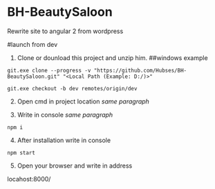 # BH-BeautySaloon
Rewrite site to angular 2 from wordpress

#launch from dev

1) Clone or dounload this project and unzip him. 
##windows example

```
git.exe clone --progress -v "https://github.com/Hubses/BH-BeautySaloon.git" "<Local Path (Example: D:/)>"

```

```
git.exe checkout -b dev remotes/origin/dev 

```

2) Open cmd in project location *same paragraph*

3) Write in console *same paragraph*

```
npm i
```
4) After installation  write in console

```
npm start
```

5) Open your browser and write in address

locahost:8000/

